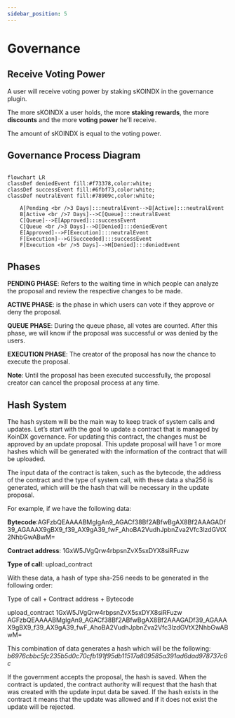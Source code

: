 ```yaml
---
sidebar_position: 5
---
```


# Governance

## Receive Voting Power

A user will receive voting power by staking sKOINDX in the governance plugin.

The more sKOINDX a user holds, the more **staking rewards**, the more **discounts** and the more **voting power** he'll receive.

The amount of sKOINDX is equal to the voting power.

## Governance Process Diagram

```mermaid

flowchart LR
classDef deniedEvent fill:#f73378,color:white;
classDef successEvent fill:#6fbf73,color:white;
classDef neutralEvent fill:#78909c,color:white;

    A[Pending <br />3 Days]:::neutralEvent-->B[Active]:::neutralEvent
    B[Active <br />7 Days]-->C[Queue]:::neutralEvent
    C[Queue]-->E[Approved]:::successEvent
    C[Queue <br />3 Days]-->D[Denied]:::deniedEvent
    E[Approved]-->F[Execution]:::neutralEvent
    F[Execution]-->G[Succeeded]:::successEvent
    F[Execution <br />5 Days]-->H[Denied]:::deniedEvent
```

## Phases

**PENDING PHASE**: Refers to the waiting time in which people can analyze the proposal and review the respective changes to be made.

**ACTIVE PHASE**: is the phase in which users can vote if they approve or deny the proposal.

**QUEUE PHASE**: During the queue phase, all votes are counted. After this phase, we will know if the proposal was successful or was denied by the users.

**EXECUTION PHASE**: The creator of the proposal has now the chance to execute the proposal.

**Note**: Until the proposal has been executed successfully, the proposal creator can cancel the proposal process at any time.

## Hash System

The hash system will be the main way to keep track of system calls and updates. Let’s start with the goal to update a contract that is managed by KoinDX governance. For updating this contract, the changes must be approved by an update proposal. This update proposal will have 1 or more hashes which will be generated with the information of the contract that will be uploaded.

The input data of the contract is taken, such as the bytecode, the address of the contract and the type of system call, with these data a sha256 is generated, which will be the hash that will be necessary in the update proposal.

For example, if we have the following data:

**Bytecode**:AGFzbQEAAAABMglgAn9_AGACf38Bf2ABfwBgAX8Bf2AAAGADf39_AGAAAX9gBX9_f39_AX9gA39_fwF_AhoBA2VudhJpbnZva2Vfc3lzdGVtX2NhbGwABwM=

**Contract address**: 1GxW5JVgQrw4rbpsnZvX5sxDYX8siRFuzw

**Type of call**: upload_contract

With these data, a hash of type sha-256 needs to be generated in the following order:

Type of call + Contract address + Bytecode

upload_contract 1GxW5JVgQrw4rbpsnZvX5sxDYX8siRFuzw AGFzbQEAAAABMglgAn9_AGACf38Bf2ABfwBgAX8Bf2AAAGADf39_AGAAAX9gBX9_f39_AX9gA39_fwF_AhoBA2VudhJpbnZva2Vfc3lzdGVtX2NhbGwABwM=

This combination of data generates a hash which will be the following:
_b6976cbbc5fc235b5d0c70cfb191f95db11517a809585a391ad6dad978737c6c_

If the government accepts the proposal, the hash is saved. When the contract is updated, the contract authority will request that the hash that was created with the update input data be saved. If the hash exists in the contract it means that the update was allowed and if it does not exist the update will be rejected.

